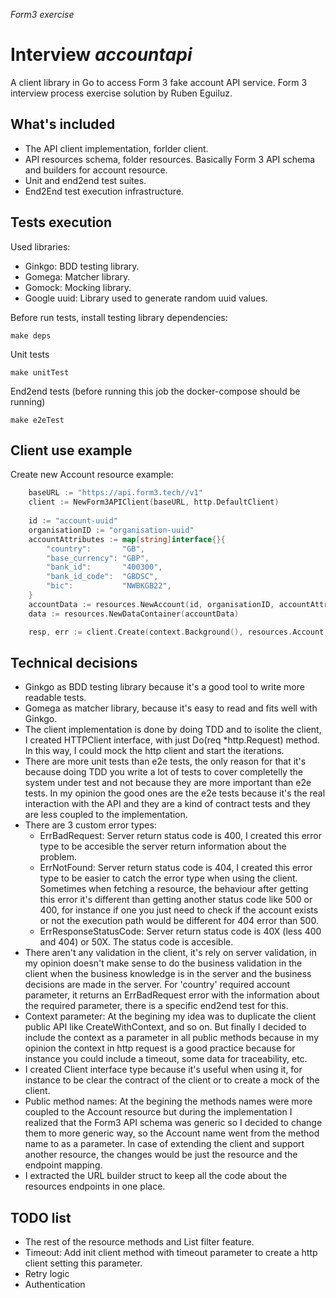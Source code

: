 *Form3 exercise*
# Interview *accountapi*

 A client library in Go to access Form 3 fake account API service. Form 3 interview process exercise solution by Ruben Eguiluz.

## What's included

- The API client implementation, forlder client. 
- API resources schema, folder resources. Basically Form 3 API schema and builders for account resource.
- Unit and end2end test suites.
- End2End test execution infrastructure.

## Tests execution

Used libraries:

- Ginkgo: BDD testing library.
- Gomega: Matcher library.
- Gomock: Mocking library.
- Google uuid: Library used to generate random uuid values.

Before run tests, install testing library dependencies:
```
make deps 
```
Unit tests
```
make unitTest
```
End2end tests (before running this job the docker-compose should be running)
```
make e2eTest
```

## Client use example

Create new Account resource example:

```go
    baseURL := "https://api.form3.tech//v1"
    client := NewForm3APIClient(baseURL, http.DefaultClient)
    
    id := "account-uuid"
    organisationID := "organisation-uuid"
    accountAttributes := map[string]interface{}{
		"country":       "GB",
		"base_currency": "GBP",
		"bank_id":       "400300",
		"bank_id_code":  "GBDSC",
		"bic":           "NWBKGB22",
	}
    accountData := resources.NewAccount(id, organisationID, accountAttributes)
    data := resources.NewDataContainer(accountData)

    resp, err := client.Create(context.Background(), resources.Account, data)
```
## Technical decisions

- Ginkgo as BDD testing library because it's a good tool to write more readable tests.
- Gomega as matcher library, because it's easy to read and fits well with Ginkgo.
- The client implementation is done by doing TDD and to isolite the client, I created HTTPClient interface, with just Do(req *http.Request) method. In this way, I could mock the http client and start the iterations.
- There are more unit tests than e2e tests, the only reason for that it's because doing TDD you write a lot of tests to cover completelly the system under test and not because they are more important than e2e tests. In my opinion the good ones are the e2e tests because it's the real interaction with the API and they are a kind of contract tests and they are less coupled to the implementation.
- There are 3 custom error types:
  - ErrBadRequest: Server return status code is 400, I created this error type to be accesible the server return information about the problem.
  - ErrNotFound: Server return status code is 404, I created this error type to be easier to catch the error type when using the client. Sometimes when fetching a resource, the behaviour after getting this error it's different than getting another status code like 500 or 400, for instance if one you just need to check if the account exists or not the execution path would be different for 404 error than 500.
  - ErrResponseStatusCode: Server return status code is 40X (less 400 and 404) or 50X. The status code is accesible.
- There aren't any validation in the client, it's rely on server validation, in my opinion doesn't make sense to do the business validation in the client when the business knowledge is in the server and the business decisions are made in the server. For 'country' required account parameter, it returns an ErrBadRequest error with the information about the required parameter, there is a specific end2end test for this.
- Context parameter: At the begining my idea was to duplicate the client public API like CreateWithContext, and so on. But finally I decided to include the context as a parameter in all public methods because in my opinion the context in http request is a good practice because for instance you could include a timeout, some data for traceability, etc.
- I created Client interface type because it's useful when using it, for instance to be clear the contract of the client or to create a mock of the client.
- Public method names: At the begining the methods names were more coupled to the Account resource but during the implementation I realized that the Form3 API schema was generic so I decided to change them to more generic way, so the Account name went from the method name to as a parameter. In case of extending the client and support another resource, the changes would be just the resource and the endpoint mapping.
- I extracted the URL builder struct to keep all the code about the resources endpoints in one place.

## TODO list

- The rest of the resource methods and List filter feature.
- Timeout: Add init client method with timeout parameter to create a http client setting this parameter.
- Retry logic
- Authentication
